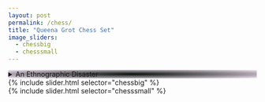 ```yaml
---
layout: post
permalink: /chess/
title: "Queena Grot Chess Set"
image_sliders:
  - chessbig
  - chesssmall
---
```

<section class="section fadeup">

<!-- <h2>{{ page.title }}</h2>
  <p>{{ page.meta }}</p> -->

  <div class="col-1-2">
    <details style="background: radial-gradient(#050f06, #f3cef773);">
      <summary>An Ethnographic Disaster</summary>
      <br>Ceramic Chess Set
      <br>w/ Glass Top Table
      <br>600 x 600 x 520 cm
      <br><br>ain't nuthin
      <br>black and white
      <br>anymore
      <br>get used to it
      <br><br>Enquire to purchase
      <br>via <a href="mailto:queenagrot@gmail.com">Email</a>/<a href="https://www.instagram.com/queenagrot/" target="_blank">Instagram</a>
    </details>
    <div id="slideshow">
    {% include slider.html selector="chessbig" %}
    </div> 
  </div>

  <div class="col-1-2">
    <div id="slideshow">
    {% include slider.html selector="chesssmall" %}
    </div> 
  </div>

  <!-- <div class="col-1-1">
    <img src="/assets/images/chess/IMG_8865.JPG" alt="Queena Grot Chess Set"/>
  </div> -->

</section>
